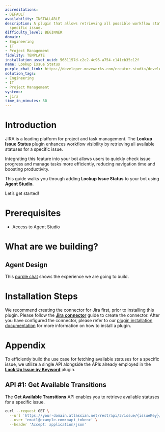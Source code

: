 ```yaml
---
accreditations:
- DEFAULT
availability: INSTALLABLE
description: A plugin that allows retrieving all possible workflow statuses for a
  specific issue.
difficulty_level: BEGINNER
domain:
- Engineering
- IT
- Project Management
fidelity: TEMPLATE
installation_asset_uuid: 5631157d-c2c2-4c96-a754-c141cb35c12f
name: Lookup Issue Status
purple_chat_link: https://developer.moveworks.com/creator-studio/developer-tools/purple-chat?conversation=%7B%22startTimestamp%22%3A%2211%3A43+AM%22%2C%22messages%22%3A%5B%7B%22role%22%3A%22user%22%2C%22parts%22%3A%5B%7B%22richText%22%3A%22%3Cp%3EList+all+statuses+available+for+a+Jira+issue+related+to+Studio.%3Cbr%3E%3C%2Fp%3E%22%7D%5D%7D%2C%7B%22role%22%3A%22assistant%22%2C%22parts%22%3A%5B%7B%22reasoningSteps%22%3A%5B%7B%22status%22%3A%22success%22%2C%22richText%22%3A%22%3Cp%3E%E2%8F%B3+Calling+Plugin+%3Cb%3E+Search+Issues+%3C%2Fb%3E+%3C%2Fp%3E%22%7D%5D%7D%2C%7B%22richText%22%3A%22%3Cp%3EI+found+some+tickets+related+to+%3Cb%3E+Studio%3C%2Fb%3E.+Here+they+are%3A%3Cbr%3E%3C%2Fp%3E%22%7D%2C%7B%22richText%22%3A%22%3Cb%3E1.+JIRA+129+%3A+Creater+studio+Isuues+-+Status%3A+To+Do%3C%2Fb%3E%22%7D%2C%7B%22richText%22%3A%22%3Cb%3E2.+JIRA+190+%3A++studio+approvals+-+Status%3A+In+Progress%3C%2Fb%3E%22%7D%5D%7D%2C%7B%22role%22%3A%22assistant%22%2C%22parts%22%3A%5B%7B%22richText%22%3A%22%3Cp%3EPlease+confirm+which+issue+you+would+like+to+see+the+available+statuses+for%2C+and+I+will+provide+the+details.%3Cbr%3E%3C%2Fp%3E%22%7D%5D%7D%2C%7B%22role%22%3A%22user%22%2C%22parts%22%3A%5B%7B%22richText%22%3A%22%3Cp%3E+2+%3C%2Fp%3E%22%7D%5D%7D%2C%7B%22role%22%3A%22assistant%22%2C%22parts%22%3A%5B%7B%22reasoningSteps%22%3A%5B%7B%22status%22%3A%22success%22%2C%22richText%22%3A%22%3Cp%3E%E2%8F%B3+Calling+Plugin+%3Cb%3E+Fetch+Statuses+%3C%2Fb%3E+%3C%2Fp%3E%22%7D%5D%7D%2C%7B%22richText%22%3A%22%3Cp%3EUpdate+regarding+issue+JIRA+190%3A+The+available+statuses+for+the+issue+JIRA+190+are%3A%3Cbr%3E%3C%2Fp%3E%22%7D%2C%7B%22richText%22%3A%22%3Cb%3E1.+To+Do%3C%2Fb%3E%22%7D%2C%7B%22richText%22%3A%22%3Cb%3E2.+In+Progress%3C%2Fb%3E%22%7D%2C%7B%22richText%22%3A%22%3Cb%3E3.+Done%3C%2Fb%3E%22%7D%5D%7D%5D%7D
solution_tags:
- Engineering
- IT
- Project Management
systems:
- jira
time_in_minutes: 30
---
```


# **Introduction**

JIRA is a leading platform for project and task management. The **Lookup Issue Status** plugin enhances workflow visibility by retrieving all available statuses for a specific issue.

Integrating this feature into your bot allows users to quickly check issue progress and manage tasks more efficiently, reducing navigation time and boosting productivity.

This guide walks you through adding **Lookup Issue Status** to your bot using **Agent Studio**.

Let’s get started! 

# **Prerequisites**

- Access to Agent Studio

# **What are we building?**

## **Agent Design**

This [purple chat](https://developer.moveworks.com/creator-studio/developer-tools/purple-chat/?conversation=%7B%22startTimestamp%22%3A%2211%3A43+AM%22%2C%22messages%22%3A%5B%7B%22role%22%3A%22user%22%2C%22parts%22%3A%5B%7B%22richText%22%3A%22%3Cp%3EList+all+statuses+available+for+a+Jira+issue+related+to+Studio.%3Cbr%3E%3C%2Fp%3E%22%7D%5D%7D%2C%7B%22role%22%3A%22assistant%22%2C%22parts%22%3A%5B%7B%22reasoningSteps%22%3A%5B%7B%22status%22%3A%22success%22%2C%22richText%22%3A%22%3Cp%3E%E2%8F%B3+Calling+Plugin+%3Cb%3E+Search+Issues+%3C%2Fb%3E+%3C%2Fp%3E%22%7D%5D%7D%2C%7B%22richText%22%3A%22%3Cp%3EI+found+some+tickets+related+to+%3Cb%3E+Studio%3C%2Fb%3E.+Here+they+are%3A%3Cbr%3E%3C%2Fp%3E%22%7D%2C%7B%22richText%22%3A%22%3Cb%3E1.+JIRA+129+%3A+Creater+studio+Isuues+-+Status%3A+To+Do%3C%2Fb%3E%22%7D%2C%7B%22richText%22%3A%22%3Cb%3E2.+JIRA+190+%3A++studio+approvals+-+Status%3A+In+Progress%3C%2Fb%3E%22%7D%5D%7D%2C%7B%22role%22%3A%22assistant%22%2C%22parts%22%3A%5B%7B%22richText%22%3A%22%3Cp%3EPlease+confirm+which+issue+you+would+like+to+see+the+available+statuses+for%2C+and+I+will+provide+the+details.%3Cbr%3E%3C%2Fp%3E%22%7D%5D%7D%2C%7B%22role%22%3A%22user%22%2C%22parts%22%3A%5B%7B%22richText%22%3A%22%3Cp%3E+2+%3C%2Fp%3E%22%7D%5D%7D%2C%7B%22role%22%3A%22assistant%22%2C%22parts%22%3A%5B%7B%22reasoningSteps%22%3A%5B%7B%22status%22%3A%22success%22%2C%22richText%22%3A%22%3Cp%3E%E2%8F%B3+Calling+Plugin+%3Cb%3E+Fetch+Statuses+%3C%2Fb%3E+%3C%2Fp%3E%22%7D%5D%7D%2C%7B%22richText%22%3A%22%3Cp%3EUpdate+regarding+issue+JIRA+190%3A+The+available+statuses+for+the+issue+JIRA+190+are%3A%3Cbr%3E%3C%2Fp%3E%22%7D%2C%7B%22richText%22%3A%22%3Cb%3E1.+To+Do%3C%2Fb%3E%22%7D%2C%7B%22richText%22%3A%22%3Cb%3E2.+In+Progress%3C%2Fb%3E%22%7D%2C%7B%22richText%22%3A%22%3Cb%3E3.+Done%3C%2Fb%3E%22%7D%5D%7D%5D%7D) shows the experience we are going to build.

# Installation Steps

We recommend creating the connector for Jira first, prior to installing this plugin. Please follow the [**Jira** **connector**](https://developer.moveworks.com/creator-studio/resources/connector/?id=jira) guide to create the connector. After you have configured the connector, please refer to our [plugin installation documentation](https://help.moveworks.com/docs/ai-agent-marketplace-installation) for more information on how to install a plugin.

# Appendix

To efficiently build the use case for fetching available statuses for a specific issue, we utilize a single API alongside the APIs already employed in the [**Look Up Issue by Keyword**](https://developer.moveworks.com/creator-studio/resources/plugin?id=jira-lookup-issue-keyword) plugin.

## **API #1: Get Available Transitions**

The **Get Available Transitions** API enables you to retrieve available statuses for a specific issue.

```bash
curl --request GET \
  --url 'https://your-domain.atlassian.net/rest/api/3/issue/{issueKey}/transitions' \
  --user 'email@example.com:<api_token>' \
  --header 'Accept: application/json'
```
